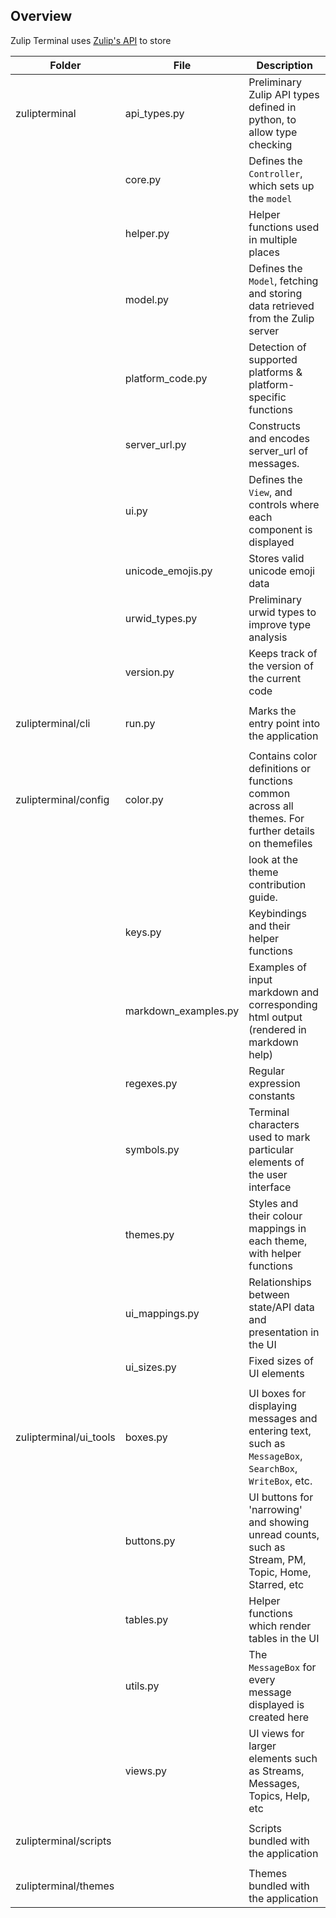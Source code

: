## Overview

Zulip Terminal uses [Zulip's API](https://zulip.com/api/) to store

| Folder                 | File                | Description                                                                                            |
| ---------------------- | ------------------- | ------------------------------------------------------------------------------------------------------ |
| zulipterminal          | api_types.py        | Preliminary Zulip API types defined in python,  to allow type checking                                 |
|                        | core.py             | Defines the `Controller`, which sets up the `model`                                                    |
|                        | helper.py           | Helper functions used in multiple places                                                               |
|                        | model.py            | Defines the `Model`, fetching and storing data retrieved  from the Zulip server                        |
|                        | platform_code.py    | Detection of supported platforms  & platform-specific functions                                        |
|                        | server_url.py       | Constructs and encodes server_url of messages.                                                         |
|                        | ui.py               | Defines the `View`, and controls where  each component is displayed                                    |
|                        | unicode_emojis.py   | Stores valid unicode emoji data                                                                        |
|                        | urwid_types.py      | Preliminary urwid types to improve type analysis                                                       |
|                        | version.py          | Keeps track of the version of the current code                                                         |
|                        |                     |                                                                                                        |
| zulipterminal/cli      | run.py              | Marks the entry point into the application                                                             |
|                        |                     |                                                                                                        |
| zulipterminal/config   | color.py            | Contains color definitions or functions common across all themes. For further details on themefiles    |
|                        |                     | look at the theme contribution guide.                                                                  |
|                        | keys.py             | Keybindings and their helper functions                                                                 |
|                        | markdown_examples.py| Examples of input markdown and corresponding html output  (rendered in markdown help)                  |
|                        | regexes.py          | Regular expression constants                                                                           |
|                        | symbols.py          | Terminal characters used to mark particular  elements of the user interface                            |
|                        | themes.py           | Styles and their colour mappings in each theme, with helper functions                                  |
|                        | ui_mappings.py      | Relationships between state/API data and presentation in the UI                                        |
|                        | ui_sizes.py         | Fixed sizes of UI elements                                                                             |
|                        |                     |                                                                                                        |
| zulipterminal/ui_tools | boxes.py            | UI boxes for displaying messages and entering text, such as `MessageBox`, `SearchBox`, `WriteBox`, etc.|
|                        | buttons.py          | UI buttons for 'narrowing' and showing unread counts, such as Stream, PM, Topic, Home, Starred, etc    |
|                        | tables.py           | Helper functions which render tables in the UI                                                         |
|                        | utils.py            | The `MessageBox` for every message displayed is created here                                           |
|                        | views.py            | UI views for larger elements such as Streams, Messages, Topics, Help, etc                              |
|                        |                     |                                                                                                        |
| zulipterminal/scripts  |                     | Scripts bundled with the application                                                                   |
|                        |                     |                                                                                                        |
| zulipterminal/themes   |                     | Themes bundled with the application                                                                    |
